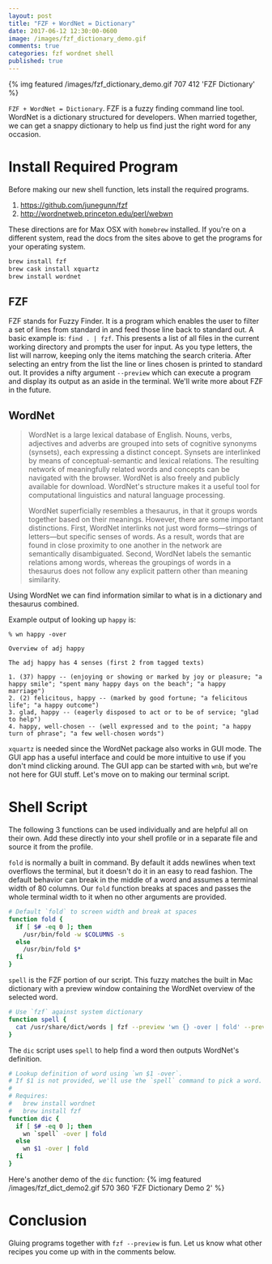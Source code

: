 ```yaml
---
layout: post
title: "FZF + WordNet = Dictionary"
date: 2017-06-12 12:30:00-0600
image: /images/fzf_dictionary_demo.gif
comments: true
categories: fzf wordnet shell
published: true
---
```


{% img featured /images/fzf_dictionary_demo.gif 707 412 'FZF Dictionary' %}

`FZF + WordNet = Dictionary`. FZF is a fuzzy finding command line tool. WordNet
is a dictionary structured for developers. When married together, we can get
a snappy dictionary to help us find just the right word for any occasion.

<!-- more -->

# Install Required Program
 
Before making our new shell function, lets install the required programs.

1. https://github.com/junegunn/fzf
2. http://wordnetweb.princeton.edu/perl/webwn

These directions are for Max OSX with `homebrew` installed. If you're on
a different system, read the docs from the sites above to get the programs for
your operating system.

```sh
brew install fzf
brew cask install xquartz
brew install wordnet
```

## FZF

FZF stands for Fuzzy Finder. It is a program which enables the user to filter
a set of lines from standard in and feed those line back to standard out.
A basic example is: `find . | fzf`. This presents a list of all files in the
current working directory and prompts the user for input. As you type letters, the
list will narrow, keeping only the items matching the search criteria. After
selecting an entry from the list the line or lines chosen is printed to standard
out. It provides a nifty argument `--preview` which can execute a program and
display its output as an aside in the terminal. We'll write more about FZF in the
future.


## WordNet

> WordNet is a large lexical database of English. Nouns, verbs, adjectives and
> adverbs are grouped into sets of cognitive synonyms (synsets), each expressing
> a distinct concept. Synsets are interlinked by means of conceptual-semantic
> and lexical relations. The resulting network of meaningfully related words and
> concepts can be navigated with the browser. WordNet is also freely and
> publicly available for download. WordNet's structure makes it a useful tool
> for computational linguistics and natural language processing.
> 
> WordNet superficially resembles a thesaurus, in that it groups words together
> based on their meanings. However, there are some important distinctions.
> First, WordNet interlinks not just word forms—strings of letters—but specific
> senses of words. As a result, words that are found in close proximity to one
> another in the network are semantically disambiguated. Second, WordNet labels
> the semantic relations among words, whereas the groupings of words in
> a thesaurus does not follow any explicit pattern other than meaning
> similarity.

Using WordNet we can find information similar to what is in a dictionary and
thesaurus combined.

Example output of looking up `happy` is:
```text
% wn happy -over

Overview of adj happy

The adj happy has 4 senses (first 2 from tagged texts)

1. (37) happy -- (enjoying or showing or marked by joy or pleasure; "a happy smile"; "spent many happy days on the beach"; "a happy marriage")
2. (2) felicitous, happy -- (marked by good fortune; "a felicitous life"; "a happy outcome")
3. glad, happy -- (eagerly disposed to act or to be of service; "glad to help")
4. happy, well-chosen -- (well expressed and to the point; "a happy turn of phrase"; "a few well-chosen words")
```

`xquartz` is needed since the WordNet package also works in GUI mode. The GUI
app has a useful interface and could be more intuitive to use if you don't mind
clicking around. The GUI app can be started with `wnb`, but we're not here for
GUI stuff. Let's move on to making our terminal script.


# Shell Script

The following 3 functions can be used individually and are helpful all on their
own. Add these directly into your shell profile or in a separate file and source
it from the profile.

`fold` is normally a built in command. By default it adds newlines when text
overflows the terminal, but it doesn't do it in an easy to read fashion. The
default behavior can break in the middle of a word and assumes a terminal width
of 80 columns. Our `fold` function breaks at spaces and passes the whole
terminal width to it when no other arguments are provided.

```sh
# Default `fold` to screen width and break at spaces
function fold {
  if [ $# -eq 0 ]; then
    /usr/bin/fold -w $COLUMNS -s
  else
    /usr/bin/fold $*
  fi
}
```

`spell` is the FZF portion of our script. This fuzzy matches the built in Mac
dictionary with a preview window containing the WordNet overview of the selected
word.

```sh
# Use `fzf` against system dictionary
function spell {
  cat /usr/share/dict/words | fzf --preview 'wn {} -over | fold' --preview-window=up:60%
}
```

The `dic` script uses `spell` to help find a word then outputs WordNet's
definition.

```sh
# Lookup definition of word using `wn $1 -over`.
# If $1 is not provided, we'll use the `spell` command to pick a word.
#
# Requires:
#   brew install wordnet
#   brew install fzf
function dic {
  if [ $# -eq 0 ]; then
    wn `spell` -over | fold
  else
    wn $1 -over | fold
  fi
}
```

Here's another demo of the `dic` function:
{% img featured /images/fzf_dict_demo2.gif 570 360 'FZF Dictionary Demo 2' %}

# Conclusion

Gluing programs together with `fzf --preview` is fun. Let us know what other
recipes you come up with in the comments below.
